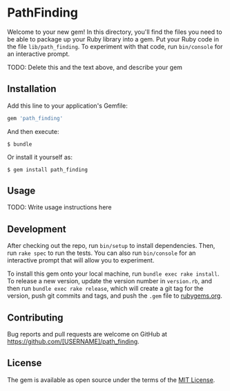 # PathFinding

Welcome to your new gem! In this directory, you'll find the files you need to be able to package up your Ruby library into a gem. Put your Ruby code in the file `lib/path_finding`. To experiment with that code, run `bin/console` for an interactive prompt.

TODO: Delete this and the text above, and describe your gem

## Installation

Add this line to your application's Gemfile:

```ruby
gem 'path_finding'
```

And then execute:

    $ bundle

Or install it yourself as:

    $ gem install path_finding

## Usage

TODO: Write usage instructions here

## Development

After checking out the repo, run `bin/setup` to install dependencies. Then, run `rake spec` to run the tests. You can also run `bin/console` for an interactive prompt that will allow you to experiment.

To install this gem onto your local machine, run `bundle exec rake install`. To release a new version, update the version number in `version.rb`, and then run `bundle exec rake release`, which will create a git tag for the version, push git commits and tags, and push the `.gem` file to [rubygems.org](https://rubygems.org).

## Contributing

Bug reports and pull requests are welcome on GitHub at https://github.com/[USERNAME]/path_finding.


## License

The gem is available as open source under the terms of the [MIT License](http://opensource.org/licenses/MIT).

